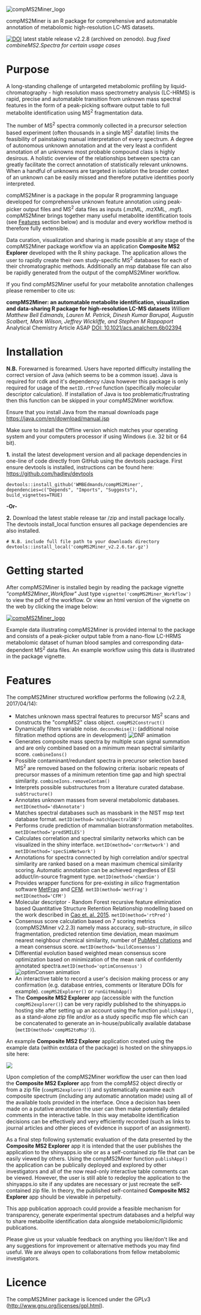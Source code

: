 ![compMS2Miner_logo](https://github.com/WMBEdmands/compMS2Miner/blob/master/inst/shiny-apps/compMS2Explorer/www/compMS2MinerLogo.png)

compMS2Miner is an R package for comprehensive and automatable annotation of metabolomic high-resolution LC-MS datasets.

[![DOI](https://zenodo.org/badge/DOI/10.5281/zenodo.546281.svg)](https://doi.org/10.5281/zenodo.546281)
latest stable release v2.2.8 (archived on zenodo). *bug fixed combineMS2.Spectra for certain usage cases*

# Purpose
A long-standing challenge of untargeted metabolomic profiling by liquid-chromatography - high resolution mass spectrometry analysis (LC-HRMS) is rapid, precise and automatable transition from unknown mass spectral features in the form of a peak-picking software output table to full metabolite identification using MS<sup>2</sup> fragmentation data.

The number of MS<sup>2</sup> spectra commonly collected in a precursor selection based experiment (often thousands in a single MS<sup>2</sup> datafile) limits the feasibility of painstaking manual interpretation of every spectrum. A degree of autonomous unknown annotation and at the very least a confident annotation of an unknowns most probable compound class is highly desirous. A holistic overview of the relationships between spectra can greatly facilitate the correct annotation of statistically relevant unknowns. When a handful of unknowns are targeted in isolation the broader context of an unknown can be easily missed and therefore putative identities poorly interpreted.

compMS2Miner is a package in the popular R programming language developed for comprehensive unknown feature annotation using peak-picker output files and MS<sup>2</sup> data files as inputs (.mzML, .mzXML, .mgf). compMS2Miner brings together many useful metabolite identification tools (see [Features](#features) section below) and is modular and every workflow method is therefore fully extensible. 

Data curation, visualization and sharing is made possible at any stage of the compMS2Miner package workflow via an application **Composite MS2 Explorer** developed with the R shiny package. The application allows the user to rapidly create their own study-specific MS<sup>2</sup> databases for each of their chromatographic methods. Additionally an msp database file can also be rapidly generated from the output of the compMS2Miner workflow.

If you find compMS2Miner useful for your metabolite annotation challenges please remember to cite us:

**compMS2Miner: an automatable metabolite identification, visualization and data-sharing R package for high-resolution LC-MS datasets**
*William Matthew Bell Edmands, Lauren M. Petrick, Dinesh Kumar Barupal, Augustin Scalbert, Mark Wilson, Jeffrey Wickliffe, and Stephen M Rappaport*
Analytical Chemistry Article ASAP
[DOI: 10.1021/acs.analchem.6b02394](http://pubs.acs.org/doi/abs/10.1021/acs.analchem.6b02394)

# Installation

**N.B.** Forewarned is forearmed. Users have reported difficulty installing the correct version of Java (which seems to be a common issue). Java is required for rcdk and it's dependency rJava however this package is only required for usage of the ```metID.rtPred``` function (specifically molecular descriptor calculation). If installation of Java is too problematic/frustrating then this function can be skipped in your compMS2Miner workflow.  

Ensure that you install Java from the manual downloads page https://java.com/en/download/manual.jsp

Make sure to install the Offline version which matches your operating system and your computers processor if using Windows (i.e. 32 bit or 64 bit).

**1.** install the latest development version and all package dependencies in one-line of code directly from GitHub using the devtools package. First ensure devtools is installed, instructions can be found here: https://github.com/hadley/devtools
```{r}
devtools::install_github('WMBEdmands/compMS2Miner', dependencies=c("Depends", "Imports", "Suggests"), build_vignettes=TRUE)
```

**-Or-**

**2.** Download the latest stable release tar /zip and install package locally. The devtools install_local function ensures all package dependencies are also installed.
```{r}
# N.B. include full file path to your downloads directory
devtools::install_local('compMS2Miner_v2.2.6.tar.gz')
```

# Getting started

After compMS2Miner is installed begin by reading the package vignette *"compMS2Miner_Workflow"*
Just type ```vignette('compMS2Miner_Workflow')``` to view the pdf of the workflow. Or view an html version of the vignette on the web by clicking the image below:

[![compMS2Miner_logo](https://github.com/WMBEdmands/compMS2Miner/blob/master/inst/shiny-apps/compMS2Explorer/www/compMS2MinerLogoTutorial.png)](http://bit.ly/2nnPwL1)

Example data illustrating compMS2Miner is provided internal to the package and consists of a peak-picker output table from a nano-flow LC-HRMS metabolomic dataset of human blood samples and corresponding data-dependent MS<sup>2</sup> data files. An example workflow using this data is illustrated in the package vignette. 

# Features

The compMS2Miner structured workflow performs the following (v2.2.8, 2017/04/14): 
* Matches unknown mass spectral features to precursor MS<sup>2</sup> scans and constructs the "compMS2" class object. ```compMS2Construct()```
* Dynamically filters variable noise. ```deconvNoise()```: (additional noise filtration method options are in development) 
![DNF animation](https://github.com/WMBEdmands/compMS2Miner/blob/master/inst/shiny-apps/compMS2Explorer/www/DNFanimation.gif)
* Generates composite mass spectra by multiple scan signal summation and are only combined based on a minimum mean spectral similarity score. ```combineIons()```
* Possible contaminant/redundant spectra in precursor selection based MS<sup>2</sup> are removed based on the following criteria: isobaric repeats of precursor masses of a minimum retention time gap and high spectral similarity. ```combineIons.removeContam()```
* Interprets possible substructures from a literature curated database. ```subStructure()```
* Annotates unknown masses from several metabolomic databases. ```metID(method='dbAnnotate')```
* Matches spectral databases such as massbank in the NIST msp text database format. ```metID(method='matchSpectralDB')```
* Performs crude prediction of mammalian biotransformation metabolites. ```metID(method='predSMILES')```
* Calculates correlation and spectral similarity networks which can be visualized in the shiny interface. ```metID(method='corrNetwork')``` and ```metID(method='specSimNetwork')```
* Annotations for spectra connected by high correlation and/or spectral similarity are ranked based on a mean maximum chemical similarity scoring. Automatic annotation can be achieved regardless of ESI adduct/in-source fragment type. ```metID(method='chemSim')```
* Provides wrapper functions for pre-existing *in silico* fragmentation software [MetFrag](http://msbi.ipb-halle.de/MetFrag/) and [CFM](http://cfmid.wishartlab.com/). ```metID(method='metFrag')``` ```metID(method='CFM')```
* Molecular descriptor - Random Forest recursive feature elimination based Quantitative Structure Retention Relationship modelling based on the work described in [Cao et. al. 2015](https://www.ncbi.nlm.nih.gov/pmc/articles/PMC4419193/). ```metID(method='rtPred')```
* Consensus score calculation based on 7 scoring metrics (compMS2Miner v2.2.3) namely mass accuracy, sub-structure, *in silico* fragmentation, predicted retention time deviation, mean maximum nearest neighbour chemical similarity, number of [PubMed citations](https://www.ncbi.nlm.nih.gov/pubmed) and a mean consensus score. ```metID(method='buildConsensus')```
* Differential evolution based weighted mean consensus score optimization based on minimization of the mean rank of confidently annotated spectra.```metID(method='optimConsensus')``` 
![optimConsen animation](https://github.com/WMBEdmands/compMS2Miner/blob/master/inst/shiny-apps/compMS2Explorer/www/optimConsensusAnimation.gif)
* An interactive table to record a user's decision making process or any confirmation (e.g. database entries, comments or literature DOIs for example). ```compMS2Explorer()``` or ```runGitHubApp()```
* The **Composite MS2 Explorer** app (accessible with the function ```compMS2explorer()```) can be very rapidly published to the shinyapps.io hosting site after setting up an account using the function ```publishApp()```, as a stand-alone zip file and/or as a study specific msp file which can be concatenated to generate an in-house/publically available database (```metID(method='compMS2toMsp')```).

An example **Composite MS2 Explorer** application created using the example data (within extdata of the package) is hosted on the shinyapps.io site here: 

<a href="http://bit.ly/2muticL" target="blank"><img src="https://github.com/WMBEdmands/compMS2Miner/blob/master/inst/shiny-apps/compMS2Explorer/www/screenshotCompMS2Explorer_260_120.png"/></a> 

Upon completion of the compMS2Miner workflow the user can then load the **Composite MS2 Explorer** app from the compMS2 object directly or from a zip file (```compMS2explorer()```) and systematically examine each composite spectrum (including any automatic annotation made) using all of the available tools provided in the  interface. Once a decision has been made on a putative annotation the user can then make potentially detailed comments in the interactive table. In this way metabolite identification decisions can be effectively and very efficiently recorded (such as links to journal articles and other pieces of evidence in support of an assignment). 

As a final step following systematic evaluation of the data presented by the **Composite MS2 Explorer** app it is intended that the user publishes the application  to the shinyapps.io site or as a self-contained zip file that can be easily viewed by others. Using the compMS2Miner function ```publishApp()``` the application can be publically deployed and explored by other investigators and all of the now read-only interactive table comments can be viewed. However, the user is still able to redeploy the application to the shinyapps.io site if any updates are necessary or just recreate the self-contained zip file. In theory, the published self-contained **Composite MS2 Explorer** app should be viewable in perpetuity.

This app publication approach could provide a feasible mechanism for transparency, generate experimental spectrum databases and a helpful way to share metabolite identification data alongside metabolomic/lipidomic publications.

Please give us your valuable feedback on anything you like/don't like and any suggestions for improvement or alternative methods you may find useful. We are always open to collaborations from fellow metabolomic investigators.

# Licence
The compMS2Miner package is licenced under the GPLv3 (http://www.gnu.org/licenses/gpl.html).

